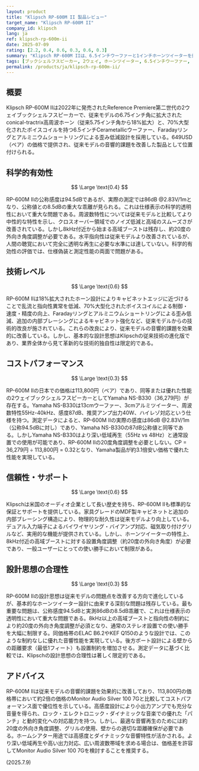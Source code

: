 ```yaml
---
layout: product
title: "Klipsch RP-600M II 製品レビュー"
target_name: "Klipsch RP-600M II"
company_id: klipsch
lang: ja
ref: klipsch-rp-600m-ii
date: 2025-07-09
rating: [2.2, 0.4, 0.6, 0.3, 0.6, 0.3]
summary: "Klipsch RP-600M IIは、6.5インチウーファーと1インチホーンツイーターを搭載した2ウェイブックシェルフスピーカーで、前モデルよりも音響性能が向上していますが、設計思想の合理性や特定の技術的制約により評価が限定されます。"
tags: [ブックシェルフスピーカー, 2ウェイ, ホーンツイーター, 6.5インチウーファー, 高感度]
permalink: /products/ja/klipsch-rp-600m-ii/
---
```


## 概要

Klipsch RP-600M IIは2022年に発売されたReference Premiere第二世代の2ウェイブックシェルフスピーカーで、従来モデルの6.75インチ角に拡大されたconical-tractrix高周波ホーン（従来5.75インチ角から18%拡大）と、70%大型化されたボイスコイルを持つ6.5インチCerametallicウーファー、Faradayリングとアルミニウムショートリングによる歪み低減設計を採用している。649USD（ペア）の価格で提供され、従来モデルの音響的課題を改善した製品として位置付けられる。

## 科学的有効性

$$ \Large \text{0.4} $$

RP-600M IIの公称感度は94.5dBであるが、実際の測定では86dB @2.83V/1mとなり、公称値との8.5dBの重大な乖離が見られる。これは仕様表示の科学的透明性において重大な問題である。周波数特性については従来モデルと比較してより中性的な特性を示し、クロスオーバー領域でのノイズ低減と高域のスムーズさが改善されている。しかし8kHz付近から始まる高域ブーストは残存し、約20度の外向き角度調整が必要である。水平指向性は従来モデルより改善されているが、人間の聴覚において完全に透明な再生に必要な水準には達していない。科学的有効性の評価では、仕様偽装と測定性能の両面で問題がある。

## 技術レベル

$$ \Large \text{0.6} $$

RP-600M IIは18%拡大されたホーン設計によりキャビネットエッジに近づけることで乱流と指向性異常を低減、70%大型化されたボイスコイルによる制御・速度・精度の向上、Faradayリングとアルミニウムショートリングによる歪み低減、追加の内部ブレーシングによるキャビネット強化など、従来モデルからの技術的改良が施されている。これらの改良により、従来モデルの音響的課題を効果的に改善している。しかし、基本的な設計思想はKlipschの従来技術の進化版であり、業界全体から見て革新的な技術的独自性は限定的である。

## コストパフォーマンス

$$ \Large \text{0.3} $$

RP-600M IIの日本での価格は113,800円（ペア）であり、同等または優れた性能の2ウェイブックシェルフスピーカーとしてYamaha NS-B330（36,279円）が存在する。Yamaha NS-B330は13cmウーファー、3cmアルミツイーター、周波数特性55Hz-40kHz、感度87dB、推奨アンプ出力40W、ハイレゾ対応という仕様を持つ。測定データによると、RP-600M IIの実際の感度は86dB @2.83V/1m（公称94.5dBに対し）であり、Yamaha NS-B330の87dB公称値と同等である。しかしYamaha NS-B330はより深い低域再生（55Hz vs 48Hz）と通常設置での使用が可能であり、RP-600M IIの20度角度調整を必要としない。CP = 36,279円 ÷ 113,800円 = 0.32となり、Yamaha製品が約3.1倍安い価格で優れた性能を実現している。

## 信頼性・サポート

$$ \Large \text{0.6} $$

Klipschは米国のオーディオ企業として長い歴史を持ち、RP-600M IIも標準的な保証とサポートを提供している。家具グレードのMDF製キャビネットと追加の内部ブレーシング構造により、物理的な耐久性は従来モデルより向上している。デュアル入力端子によるバイワイヤリング・バイアンプ対応、磁気取り付けグリルなど、実用的な機能が提供されている。しかし、ホーンツイーターの特性上、8kHz付近の高域ブーストに対する設置角度調整（約20度の外向き角度）が必要であり、一般ユーザーにとっての使い勝手において制限がある。

## 設計思想の合理性

$$ \Large \text{0.3} $$

RP-600M IIの設計思想は従来モデルの問題点を改善する方向で進化しているが、基本的なホーンツイーター設計に由来する深刻な問題は残存している。最も重要な問題は、公称感度94.5dBと実測86dBの8.5dB乖離で、これは仕様表示の透明性において重大な問題である。8kHz以上の高域ブーストと指向性の制約により約20度の外向き角度調整が必須となり、通常のステレオ設置での使い勝手を大幅に制限する。同価格帯のELAC B6.2やKEF Q150のような設計では、このような制約なしに優れた音響性能を実現している。後方ポート設計による壁からの距離要求（最低1フィート）も設置制約を増加させる。測定データに基づく比較では、Klipschの設計思想の合理性は著しく限定的である。

## アドバイス

RP-600M IIは従来モデルの音響的課題を効果的に改善しており、113,800円の価格帯において約2倍の価格のMonitor Audio Silver 100 7Gと比較してコストパフォーマンス面で優位性を示している。高感度設計により小出力アンプでも充分な音量を得られ、ロック・エレクトロニック・ダイナミックな音楽での優れた「パンチ」と動的変化への対応能力を持つ。しかし、最適な音響再生のためには約20度の外向き角度調整、グリルの使用、壁からの適切な距離確保が必要である。ホームシアター用途では高感度とダイナミックな音響特性が活かされる。より深い低域再生や高い出力対応、広い周波数帯域を求める場合は、価格差を許容してMonitor Audio Silver 100 7Gを検討することを推奨する。

(2025.7.9)